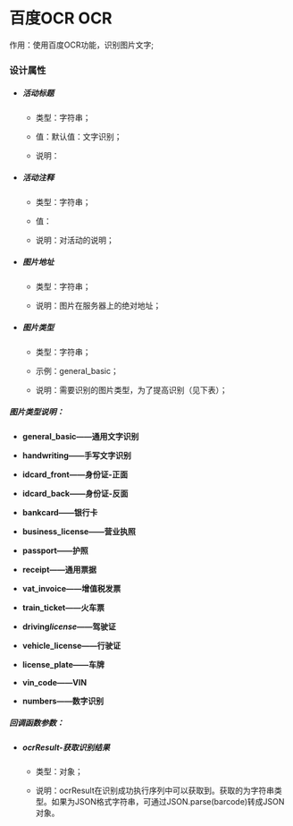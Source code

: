 # 百度OCR OCR

作用：使用百度OCR功能，识别图片文字;

### 设计属性

* ##### 活动标题

  * 类型：字符串；

  * 值：默认值：文字识别；

  * 说明：
* ##### 活动注释

  * 类型：字符串；

  * 值：

  * 说明：对活动的说明；
* ##### 图片地址

  * 类型：字符串；

  * 说明：图片在服务器上的绝对地址；
* ##### 图片类型

  * 类型：字符串；

  * 示例：general\_basic；

  * 说明：需要识别的图片类型，为了提高识别（见下表）；

##### _图片类型说明：_

* **general\_basic——通用文字识别**

* **handwriting——手写文字识别**

* **idcard\_front——身份证-正面**

* **idcard\_back——身份证-反面**

* **bankcard——银行卡**

* **business\_license——营业执照**

* **passport——护照**

* **receipt——通用票据**

* **vat\_invoice——增值税发票**

* **train\_ticket——火车票**

* **driving**_**license——**_**驾驶证**

* **vehicle\_license——行驶证**

* **license\_plate——车牌**

* **vin\_code——VIN**

* **numbers——数字识别**

##### 回调函数参数：

* ##### ocrResult-获取识别结果

  * 类型：对象；

  * 说明：ocrResult在识别成功执行序列中可以获取到。获取的为字符串类型。如果为JSON格式字符串，可通过JSON.parse\(barcode\)转成JSON对象。



